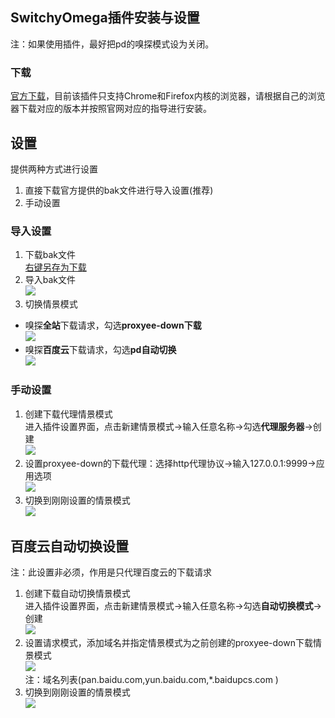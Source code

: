 ## SwitchyOmega插件安装与设置
  注：如果使用插件，最好把pd的嗅探模式设为关闭。
### 下载
[官方下载](https://www.switchyomega.com/download.html)，目前该插件只支持Chrome和Firefox内核的浏览器，请根据自己的浏览器下载对应的版本并按照官网对应的指导进行安装。
## 设置
提供两种方式进行设置  
1. 直接下载官方提供的bak文件进行导入设置(推荐)
2. 手动设置
### 导入设置
1. 下载bak文件  
[右键另存为下载](https://github.com/monkeyWie/proxyee-down/raw/master/.guide/common/switchy/proxyee-down-switchy.bak)  
2. 导入bak文件  
![](https://github.com/monkeyWie/proxyee-down/raw/master/.guide/common/switchy/imgs/2-1-2.png)  
3. 切换情景模式  
- 嗅探**全站**下载请求，勾选**proxyee-down下载**  
![](https://github.com/monkeyWie/proxyee-down/raw/master/.guide/common/switchy/imgs/2-2-3.png)   
- 嗅探**百度云**下载请求，勾选**pd自动切换**  
![](https://github.com/monkeyWie/proxyee-down/raw/master/.guide/common/switchy/imgs/3-3.png) 
### 手动设置
1. 创建下载代理情景模式  
进入插件设置界面，点击新建情景模式->输入任意名称->勾选**代理服务器**->创建  
![](https://github.com/monkeyWie/proxyee-down/raw/master/.guide/common/switchy/imgs/2-2-1.png)  
2. 设置proxyee-down的下载代理：选择http代理协议->输入127.0.0.1:9999->应用选项  
![](https://github.com/monkeyWie/proxyee-down/raw/master/.guide/common/switchy/imgs/2-2-2.png)  
3. 切换到刚刚设置的情景模式  
![](https://github.com/monkeyWie/proxyee-down/raw/master/.guide/common/switchy/imgs/2-2-3.png)  

## 百度云自动切换设置
  注：此设置非必须，作用是只代理百度云的下载请求  
1. 创建下载自动切换情景模式  
进入插件设置界面，点击新建情景模式->输入任意名称->勾选**自动切换模式**->创建  
![](https://github.com/monkeyWie/proxyee-down/raw/master/.guide/common/switchy/imgs/3-1.png)  
2. 设置请求模式，添加域名并指定情景模式为之前创建的proxyee-down下载情景模式  
![](https://github.com/monkeyWie/proxyee-down/raw/master/.guide/common/switchy/imgs/3-2.png)  
  注：域名列表(pan.baidu.com,yun.baidu.com,*.baidupcs.com  )
3. 切换到刚刚设置的情景模式  
![](https://github.com/monkeyWie/proxyee-down/raw/master/.guide/common/switchy/imgs/3-3.png)  
